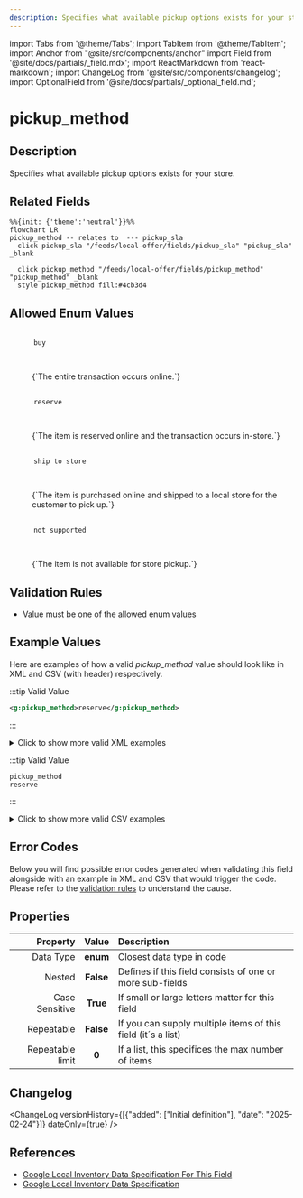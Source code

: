 ```yaml
---
description: Specifies what available pickup options exists for your store.
---
```


import Tabs from '@theme/Tabs';
import TabItem from '@theme/TabItem';
import Anchor from "@site/src/components/anchor"
import Field from '@site/docs/partials/_field.mdx';
import ReactMarkdown from 'react-markdown';
import ChangeLog from '@site/src/components/changelog';
import OptionalField from '@site/docs/partials/_optional_field.md';

# pickup_method

<OptionalField/>

## Description

Specifies what available pickup options exists for your store.


## Related Fields

```mermaid
%%{init: {'theme':'neutral'}}%%
flowchart LR
pickup_method -- relates to  --- pickup_sla
  click pickup_sla "/feeds/local-offer/fields/pickup_sla" "pickup_sla" _blank

  click pickup_method "/feeds/local-offer/fields/pickup_method" "pickup_method" _blank
  style pickup_method fill:#4cb3d4
```


## Allowed Enum Values

<dl>
<dt>
      <pre>
      <code>
      buy
      </code>
      </pre>
    </dt>
    <dd>
    <ReactMarkdown>
      {`The entire transaction occurs online.`}
    </ReactMarkdown>
    </dd>
<dt>
      <pre>
      <code>
      reserve
      </code>
      </pre>
    </dt>
    <dd>
    <ReactMarkdown>
      {`The item is reserved online and the transaction occurs in-store.`}
    </ReactMarkdown>
    </dd>
<dt>
      <pre>
      <code>
      ship to store
      </code>
      </pre>
    </dt>
    <dd>
    <ReactMarkdown>
      {`The item is purchased online and shipped to a local store for the customer to pick up.`}
    </ReactMarkdown>
    </dd>
<dt>
      <pre>
      <code>
      not supported
      </code>
      </pre>
    </dt>
    <dd>
    <ReactMarkdown>
      {`The item is not available for store pickup.`}
    </ReactMarkdown>
    </dd>
</dl>


## Validation Rules

- Value must be one of the allowed enum values


## Example Values

Here are examples of how a valid *pickup_method* value  should look like in XML and CSV (with header) respectively.

<Tabs>
  <TabItem value="valid_xml" label="XML" default>

:::tip Valid Value

```xml
<g:pickup_method>reserve</g:pickup_method>
```

:::

<details>
  <summary>Click to show more valid XML examples</summary>
  <div>

```xml
<g:pickup_method>reserve</g:pickup_method>
```

```xml
<g:pickup_method>ship to store</g:pickup_method>
```

```xml
<g:pickup_method>not supported</g:pickup_method>
```

```xml
<g:pickup_method>buy</g:pickup_method>
```


  </div>
</details>

 </TabItem>
  <TabItem value="valid_csv" label="CSV">

:::tip Valid Value

```csv
pickup_method
reserve
```

:::

<details>
  <summary>Click to show more valid CSV examples</summary>
  <div>

```csv
pickup_method
reserve
```

```csv
pickup_method
ship to store
```

```csv
pickup_method
not supported
```

```csv
pickup_method
buy
```


  </div>
</details>

  </TabItem>
</Tabs>

## Error Codes

Below you will find possible error codes generated when validating this field alongside with an example in XML and CSV that would trigger the code. Please refer to the [validation rules](#validation-rules) to understand the cause.

<Tabs>
  <TabItem value="invalid_xml" label="XML" default>


 </TabItem>
  <TabItem value="invalid_csv" label="CSV">


  </TabItem>
</Tabs>

## Properties

|     **Property** |         **Value**          | **Description**                                              |
|-----------------:|:--------------------------:|:-------------------------------------------------------------|
|        Data Type |    **enum**     | Closest data type in code                                    |
|           Nested |      **False**      | Defines if this field consists of one or more sub-fields     |
|   Case Sensitive |  **True**  | If small or large letters matter for this field              |
|       Repeatable |    **False**    | If you can supply multiple items of this field (it´s a list) |
| Repeatable limit | **0** | If a list, this specifices the max number of items           |

## Changelog
<ChangeLog versionHistory={[{"added": ["Initial definition"], "date": "2025-02-24"}]} dateOnly={true} />

## References
- [Google Local Inventory Data Specification For This Field](https://support.google.com/merchants/answer/14634021?sjid=12668122117297241362-EU)
- [Google Local Inventory Data Specification](https://support.google.com/merchants/answer/14819809?hl=en)
